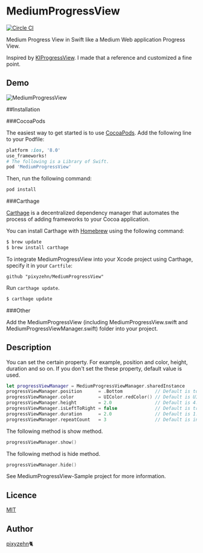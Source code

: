 MediumProgressView
====================

[![Circle CI](https://circleci.com/gh/pixyzehn/MediumProgressView/tree/master.svg?style=svg)](https://circleci.com/gh/pixyzehn/MediumProgressView/tree/master)

Medium Progress View in Swift like a Medium Web application Progress View.

Inspired by [KIProgressView](https://github.com/kaiinui/KIProgressView). I made that a reference and customized a fine point.

## Demo

![MediumProgressView](https://github.com/pixyzehn/MediumProgressView/blob/master/Assets/MediumProgressView.gif)

##Installation

###CocoaPods

The easiest way to get started is to use [CocoaPods](http://cocoapods.org/). Add the following line to your Podfile:

```ruby
platform :ios, '8.0'
use_frameworks!
# The following is a Library of Swift.
pod 'MediumProgressView'
```

Then, run the following command:

```ruby
pod install
```

###Carthage

[Carthage](https://github.com/Carthage/Carthage) is a decentralized dependency manager that automates the process of adding frameworks to your Cocoa application.

You can install Carthage with [Homebrew](http://brew.sh/) using the following command:

```bash
$ brew update
$ brew install carthage
```

To integrate MediumProgressView into your Xcode project using Carthage, specify it in your `Cartfile`:

```ogdl
github "pixyzehn/MediumProgressView"
```

Run `carthage update`.

```bash
$ carthage update
```
###Other

Add the MediumProgressView (including MediumProgressView.swift and  MediumProgressViewManager.swift) folder into your project.

## Description

You can set the certain property. For example, position and color, height, duration and so on. If you don't set the these property, default value is used.

```Swift
let progressViewManager = MediumProgressViewManager.sharedInstance
progressViewManager.position      = .Bottom            // Default is top.
progressViewManager.color         = UIColor.redColor() // Default is UIColor(red:0.33, green:0.83, blue:0.44, alpha:1).
progressViewManager.height        = 2.0                // Default is 4.0.
progressViewManager.isLeftToRight = false              // Default is true.
progressViewManager.duration      = 2.0                // Default is 1.2.
progressViewManager.repeatCount   = 3                  // Default is infinity.
```

The following method is show method.

```Swift
progressViewManager.show()
```

The following method is hide method.

```Swift
progressViewManager.hide()
```

See MediumProgressView-Sample project for more information.

## Licence

[MIT](https://github.com/pixyzehn/MediumProgressView/blob/master/LICENSE)

## Author

[pixyzehn](https://github.com/pixyzehn)🐈
